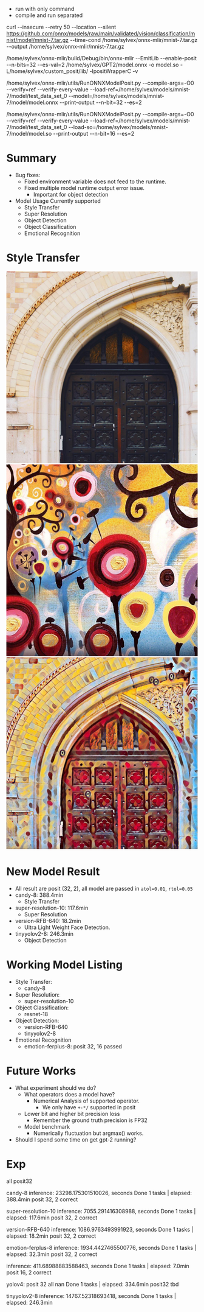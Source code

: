 - run with only command
- compile and run separated

curl --insecure --retry 50 --location --silent https://github.com/onnx/models/raw/main/validated/vision/classification/mnist/model/mnist-7.tar.gz --time-cond /home/sylvex/onnx-mlir/mnist-7.tar.gz --output /home/sylvex/onnx-mlir/mnist-7.tar.gz

/home/sylvex/onnx-mlir/build/Debug/bin/onnx-mlir --EmitLib --enable-posit --n-bits=32 --es-val=2 /home/sylvex/GPT2/model.onnx -o model.so -L/home/sylvex/custom_posit/lib/ -lpositWrapperC -v

 /home/sylvex/onnx-mlir/utils/RunONNXModelPosit.py --compile-args=-O0 --verify=ref --verify-every-value --load-ref=/home/sylvex/models/mnist-7/model/test_data_set_0 --model=/home/sylvex/models/mnist-7/model/model.onnx --print-output --n-bit=32 --es=2

/home/sylvex/onnx-mlir/utils/RunONNXModelPosit.py --compile-args=-O0 --verify=ref --verify-every-value --load-ref=/home/sylvex/models/mnist-7/model/test_data_set_0 --load-so=/home/sylvex/models/mnist-7/model/model.so --print-output --n-bit=16 --es=2

# Summary

- Bug fixes:
	- Fixed environment variable does not feed to the runtime.
	- Fixed multiple model runtime output error issue.
		- Important for object detection
- Model Usage Currently supported
	- Style Transfer
	- Super Resolution
	- Object Detection
	- Object Classification
	- Emotional Recognition

# Style Transfer

![](note_image/amber.jpg)
![](note_image/candy.jpg)
![](note_image/amber-candy.jpg)

# New Model Result

- All result are posit (32, 2), all model are passed in  `atol=0.01`, `rtol=0.05`
- candy-8: 388.4min
	- Style Transfer
- super-resolution-10: 117.6min
	- Super Resolution
- version-RFB-640: 18.2min
	- Ultra Light Weight Face Detection.
- tinyyolov2-8: 246.3min
	- Object Detection
# Working Model Listing

- Style Transfer:
	- candy-8
- Super Resolution:
	- super-resolution-10
- Object Classification:
	- resnet-18
- Object Detection:
	- version-RFB-640
	- tinyyolov2-8
- Emotional Recognition
	- emotion-ferplus-8: posit 32, 16 passed

# Future Works

- What experiment should we do?
	- What operators does a model have?
		- Numerical Analysis of supported operator.
			- We only have `+-*/` supported in posit
	- Lower bit and higher bit precision loss
		- Remember the ground truth precision is FP32
	- Model benchmark
		- Numerically fluctuation but argmax() works.
- Should I spend some time on get gpt-2 running?

# Exp

all posit32

candy-8
inference: 23298.175301510026, seconds
Done   1 tasks      | elapsed: 388.4min
posit 32, 2 correct

super-resolution-10
inference: 7055.291416308988, seconds
 Done   1 tasks      | elapsed: 117.6min
posit 32, 2 correct

version-RFB-640
inference: 1086.9763493991923, seconds
Done   1 tasks      | elapsed: 18.2min
posit 32, 2 correct

emotion-ferplus-8
inference: 1934.4427465500776, seconds
Done   1 tasks      | elapsed: 32.3min
posit 32, 2 correct

inference: 411.68988883588463, seconds
Done   1 tasks      | elapsed:  7.0min
posit 16, 2 correct

yolov4: posit 32 all nan
Done   1 tasks      | elapsed: 334.6min
posit32 tbd

tinyyolov2-8
inference: 14767.52318693418, seconds
Done   1 tasks      | elapsed: 246.3min
